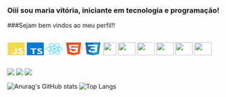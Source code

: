 ### Oiii sou maria vitória, iniciante em tecnologia e programação!

###Sejam bem vindos ao meu perfil!!

<div style="display: inline_block"><br>
  <img align="center" alt="Mari-Js" height="30" width="40" src="https://raw.githubusercontent.com/devicons/devicon/master/icons/javascript/javascript-plain.svg">
  <img align="center" alt="Mari-Ts" height="30" width="40" src="https://raw.githubusercontent.com/devicons/devicon/master/icons/typescript/typescript-plain.svg">
  <img align="center" alt="Mari-React" height="30" width="40" src="https://raw.githubusercontent.com/devicons/devicon/master/icons/react/react-original.svg">
  <img align="center" alt="Mari-HTML" height="30" width="40" src="https://raw.githubusercontent.com/devicons/devicon/master/icons/html5/html5-original.svg">
  <img align="center" alt="Mari-CSS" height="30" width="40" src="https://raw.githubusercontent.com/devicons/devicon/master/icons/css3/css3-original.svg">
<img src="https://cdn.jsdelivr.net/gh/devicons/devicon/icons/aftereffects/aftereffects-original.svg" width="30" height="30" align="center"/>
<img src="https://cdn.jsdelivr.net/gh/devicons/devicon/icons/wordpress/wordpress-original.svg"align="center" width="40" height="30"/>
<img src="https://cdn.jsdelivr.net/gh/devicons/devicon/icons/visualstudio/visualstudio-plain.svg" width="40" height="30" align="center"/>
<img src="https://cdn.jsdelivr.net/gh/devicons/devicon/icons/nodejs/nodejs-original.svg" width="40" height="30" align="center"/>
<img src="https://cdn.jsdelivr.net/gh/devicons/devicon/icons/git/git-original.svg" width="40" height="30" align="center" />
<img src="https://icons8.com.br/icon/117561/microsoft-excel-2019" width="40"height="30" align="center"/>
</div>
  
  ##
 
<div> 
  <a href="https://instagram.com/mxrics" target="_blank"><img src="https://img.shields.io/badge/-Instagram-%23E4405F?style=for-the-badge&logo=instagram&logoColor=white" target="_blank"></a>
  <a href="https://discord.gg/innocent-eyes" target="_blank"><img src="https://img.shields.io/badge/Discord-7289DA?style=for-the-badge&logo=discord&logoColor=white" target="_blank"></a> 
  <a href="https://www.linkedin.com/in/maria-vit%C3%B3ria-oliveira-lopes-684ab4277" target="_blank"><img src="https://img.shields.io/badge/-LinkedIn-%230077B5?style=for-the-badge&logo=linkedin&logoColor=white" target="_blank"></a> 
</div>


![Anurag's GitHub stats](https://github-readme-stats.vercel.app/api?username=mxrics&show_icons=true&theme=dracula)
![Top Langs](https://github-readme-stats.vercel.app/api/top-langs/?username=anuraghazra&hide_progress=true&theme=dracula)

